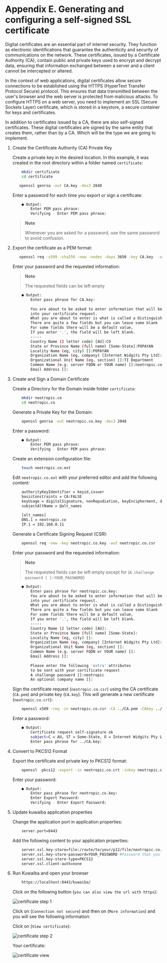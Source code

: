 # Appendix E. Generating and configuring a self-signed SSL certificate 

Digital certificates are an essential part of internet security. They function as electronic identifications that guarantee the authenticity and security of communications on the network. These certificates, issued by a Certificate Authority (CA), contain public and private keys used to encrypt and decrypt data, ensuring that information exchanged between a server and a client cannot be intercepted or altered.

In the context of web applications, digital certificates allow secure connections to be established using the HTTPS (HyperText Transfer Protocol Secure) protocol. This ensures that data transmitted between the user's browser and the web server is protected from malicious attacks. To configure HTTPS on a web server, you need to implement an SSL (Secure Sockets Layer) certificate, which is stored in a keystore, a secure container for keys and certificates.

In addition to certificates issued by a CA, there are also self-signed certificates. These digital certificates are signed by the same entity that creates them, rather than by a CA. Which will be the type we are going to implement.

1. Create the Certificate Authority (CA) Private Key

    Create a private key in the desired location. In this example, it was created in the root directory within a folder named `certificate`:
    
    ``` bash
        mkdir certificate
        cd certificate
    ```
    
    ``` bash
       openssl genrsa -out CA.key -des3 2040
    ```
    Enter a password for each time you export or sign a certificate:
    
    ``` bash
        ● Output:
            Enter PEM pass phrase:
            Verifying - Enter PEM pass phrase:
    ```
    
    > **Note**
    >
    >  Whenever you are asked for a password, use the same password to avoid confusion.
    >

2. Export the certificate as a PEM format:
    
    ``` bash
       openssl req -x509 -sha256 -new -nodes -days 3650 -key CA.key  -out CA.pem
    ```
    Enter your password and the requested information:

    > **Note**
    >
    > The requested fields can be left empty

    ``` bash
        ● Output:
            Enter pass phrase for CA.key:
                
            You are about to be asked to enter information that will be incorporated
            into your certificate request.
            What you are about to enter is what is called a Distinguished Name or a DN.
            There are quite a few fields but you can leave some blank
            For some fields there will be a default value,
            If you enter '.', the field will be left blank.
            -----
            Country Name (2 letter code) [AU]:CO
            State or Province Name (full name) [Some-State]:POPAYAN
            Locality Name (eg, city) []:POPAYAN
            Organization Name (eg, company) [Internet Widgits Pty Ltd]:Neotropic SAS 
            Organizational Unit Name (eg, section) []:TI Department                                    
            Common Name (e.g. server FQDN or YOUR name) []:neotropic.co
            Email Address []:
    ```
    
3. Create and Sign a Domain Certificate

    Create a Directory for the Domain inside folder `certificate`:
    
    ``` bash
        mkdir neotropic.co
        cd neotropic.co
    ```
    
    Generate a Private Key for the Domain:
    
    ``` bash
        openssl genrsa -out neotropic.co.key -des3 2048
    ```
    Enter a password:
    
    ``` bash
        ● Output:
            Enter PEM pass phrase:
            Verifying - Enter PEM pass phrase:
    ```
    
    Create an extension configuration file:
    
    ``` bash
        touch neotropic.co.ext
    ```
    
    Edit `neotropic.co.ext` with your preferred editor and add the following content:
    
    ``` bash
        authorityKeyIdentifier = keyid,issuer
        basicConstraints = CA:FALSE
        keyUsage = digitalSignature, nonRepudiation, keyEncipherment, dataEncipherment
        subjectAltName = @alt_names
        
        [alt_names]
        DNS.1 = neotropic.co
        IP.1 = 192.168.0.11
    ```
    
    Generate a Certificate Signing Request (CSR):
    
    ``` bash
        openssl req -new -key neotropic.co.key -out neotropic.co.csr
    ```
    Enter your password and the requested information:

    > **Note**
    >
    > The requested fields can be left empty except for (`A challenge password [ ]:YOUR_PASSWORD`)
    >
    
    ``` bash
        ● Output:
            Enter pass phrase for neotropic.co.key:
            You are about to be asked to enter information that will be incorporated
            into your certificate request.
            What you are about to enter is what is called a Distinguished Name or a DN.
            There are quite a few fields but you can leave some blank
            For some fields there will be a default value,
            If you enter '.', the field will be left blank.
            -----
            Country Name (2 letter code) [AU]:
            State or Province Name (full name) [Some-State]:
            Locality Name (eg, city) []:
            Organization Name (eg, company) [Internet Widgits Pty Ltd]:
            Organizational Unit Name (eg, section) []:
            Common Name (e.g. server FQDN or YOUR name) []:
            Email Address []:
            
            Please enter the following 'extra' attributes
            to be sent with your certificate request
            A challenge password []:neotropic
            An optional company name []:
    ```

    Sign the certificate request (`neotropic.co.csr`) using the CA certificate (`CA.pem`) and private key (`CA.key`). This will generate a new certificate (`neotropic.co.crt`):

    ``` bash
        openssl x509 -req -in neotropic.co.csr -CA ../CA.pem -CAkey ../CA.key  -CAcreateserial  -days 3650 -sha256 -extfile neotropic.co.ext -out neotropic.co.crt
    ```
    Enter a password:
    
    ``` bash
        ● Output:
            Certificate request self-signature ok
            subject=C = AU, ST = Some-State, O = Internet Widgits Pty Ltd
            Enter pass phrase for ../CA.key:

    ```
    
4. Convert to PKCS12 Format

    Export the certificate and private key to PKCS12 format:
    
    ``` bash
        openssl  pkcs12 -export -in neotropic.co.crt -inkey neotropic.co.key -out neotropic.co.p12 -name default
    ```
    Enter your password:
    
    ``` bash
        ● Output:
            Enter pass phrase for neotropic.co.key:
            Enter Export Password:
            Verifying - Enter Export Password:
    ```

5. Update kuwaiba application properties

    Change the application port in application properties:
    
    ``` bash
        server.port=8443
    ```

    Add the following content to your application properties:
    
    ``` bash
        server.ssl.key-store=file:/route/to/your/p12/file/neotropic.co.p12
        server.ssl.key-store-password=YOUR_PASSWORD #Password that you wrote in " A challenge password [ ] "
        server.ssl.key-store-type=PKCS12
        server.ssl.client-auth=none
    ```
    

6. Run Kuwaiba and open your browser

    ``` bash
        https://localhost:8443/kuwaiba/
    ```

    Click on the following button (`you can also view the url with https`):

    ![certificate step 1](images/appendix_e_certificate_step1.png)

    Click on (`Connection not secure`) and then on (`More information`) and you will see the following information:

    Click on (`View certificate`):

    ![certificate step 2](images/appendix_e_certtificate_step2.png)

    Your certificate:

    ![certificate view](images/appendix_e_certificate_view.png)


